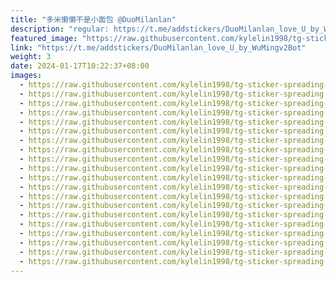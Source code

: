```yaml
---
title: "多米懒懒不是小面包 @DuoMilanlan"
description: "regular: https://t.me/addstickers/DuoMilanlan_love_U_by_WuMingv2Bot"
featured_image: "https://raw.githubusercontent.com/kylelin1998/tg-sticker-spreading-worldwide-images/main/img/1efea68d-84ed-4a93-a83a-ac9f018ba397.jpg"
link: "https://t.me/addstickers/DuoMilanlan_love_U_by_WuMingv2Bot"
weight: 3
date: 2024-01-17T10:22:37+08:00
images:
  - https://raw.githubusercontent.com/kylelin1998/tg-sticker-spreading-worldwide-images/main/img/1efea68d-84ed-4a93-a83a-ac9f018ba397.jpg
  - https://raw.githubusercontent.com/kylelin1998/tg-sticker-spreading-worldwide-images/main/img/4c2434f5-bfad-4c7b-b799-4916f158a253.jpg
  - https://raw.githubusercontent.com/kylelin1998/tg-sticker-spreading-worldwide-images/main/img/71739010-6a8b-40f2-ba73-6bb7f35ec3d5.jpg
  - https://raw.githubusercontent.com/kylelin1998/tg-sticker-spreading-worldwide-images/main/img/9eeafaa6-8ec5-4e97-a8bc-e8fbd58146db.jpg
  - https://raw.githubusercontent.com/kylelin1998/tg-sticker-spreading-worldwide-images/main/img/716011ca-9789-4577-bf69-5e60a0407e51.jpg
  - https://raw.githubusercontent.com/kylelin1998/tg-sticker-spreading-worldwide-images/main/img/1a509670-83ec-4ea5-8392-d306be1d7516.jpg
  - https://raw.githubusercontent.com/kylelin1998/tg-sticker-spreading-worldwide-images/main/img/cc85f52f-1fe1-4d8d-bf1d-1973aba23cff.jpg
  - https://raw.githubusercontent.com/kylelin1998/tg-sticker-spreading-worldwide-images/main/img/14201b99-b3f3-4c91-981c-8e4cb9a693ad.jpg
  - https://raw.githubusercontent.com/kylelin1998/tg-sticker-spreading-worldwide-images/main/img/20048dec-3b74-4d05-8cb1-2dc7e2bd959b.jpg
  - https://raw.githubusercontent.com/kylelin1998/tg-sticker-spreading-worldwide-images/main/img/81b5071b-a793-4919-b9f2-b3ca30c1209f.jpg
  - https://raw.githubusercontent.com/kylelin1998/tg-sticker-spreading-worldwide-images/main/img/212b5f19-76a6-48ac-8d3f-578077a2a4be.jpg
  - https://raw.githubusercontent.com/kylelin1998/tg-sticker-spreading-worldwide-images/main/img/6033187d-08bc-48dc-a48e-a1f66c38ff39.jpg
  - https://raw.githubusercontent.com/kylelin1998/tg-sticker-spreading-worldwide-images/main/img/a3c021a4-1151-4015-8564-140f881af3bd.jpg
  - https://raw.githubusercontent.com/kylelin1998/tg-sticker-spreading-worldwide-images/main/img/f5f3fd74-0646-4951-8777-6d6294295d09.jpg
  - https://raw.githubusercontent.com/kylelin1998/tg-sticker-spreading-worldwide-images/main/img/ce10f464-8acf-46d1-9525-51e316b48177.jpg
  - https://raw.githubusercontent.com/kylelin1998/tg-sticker-spreading-worldwide-images/main/img/18556302-a786-422d-8a5f-22814a6e9a27.jpg
  - https://raw.githubusercontent.com/kylelin1998/tg-sticker-spreading-worldwide-images/main/img/6287853f-7584-48fc-aa4a-86565b771e6c.jpg
  - https://raw.githubusercontent.com/kylelin1998/tg-sticker-spreading-worldwide-images/main/img/340728df-b7fc-4640-b72e-cf9753abd1eb.jpg
  - https://raw.githubusercontent.com/kylelin1998/tg-sticker-spreading-worldwide-images/main/img/0bf16b9c-3a1b-449d-ac80-db9bd60e7288.jpg
  - https://raw.githubusercontent.com/kylelin1998/tg-sticker-spreading-worldwide-images/main/img/0450712c-0279-4988-9a22-3585071d2d7b.jpg
---
```

